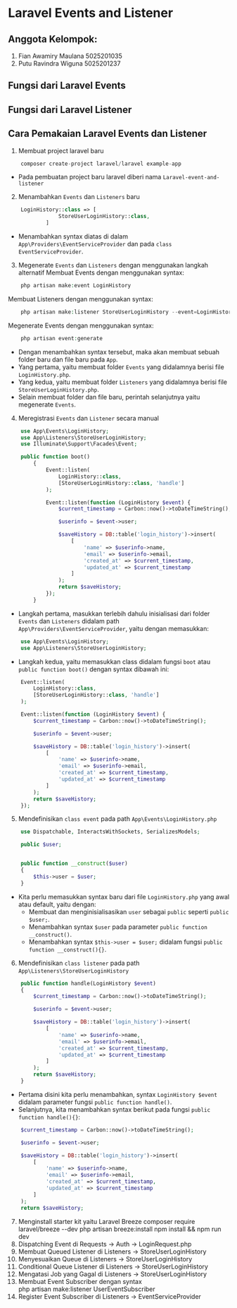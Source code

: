 # Laravel Events and Listener
## Anggota Kelompok:
1. Fian Awamiry Maulana 5025201035
2. Putu Ravindra Wiguna 5025201237
## Fungsi dari Laravel Events
## Fungsi dari Laravel Listener
## Cara Pemakaian Laravel Events dan Listener
1. Membuat project laravel baru 
```php
    composer create-project laravel/laravel example-app
```  
* Pada pembuatan project baru laravel diberi nama ```Laravel-event-and-listener```  
2. Menambahkan ```Events``` dan ```Listeners``` baru
```php
    LoginHistory::class => [
                StoreUserLoginHistory::class,
            ]
```   
* Menambahkan syntax diatas di dalam ```App\Providers\EventServiceProvider``` dan pada ```class EventServiceProvider```.  
3. Megenerate ```Events``` dan ```Listeners``` dengan menggunakan langkah alternatif
Membuat Events dengan menggunakan syntax:  
```php
    php artisan make:event LoginHistory
```
Membuat Listeners dengan menggunakan syntax: 
```php
    php artisan make:listener StoreUserLoginHistory --event=LoginHistory
```  
Megenerate Events dengan menggunakan syntax:
```php
    php artisan event:generate
```
* Dengan menambahkan syntax tersebut, maka akan membuat sebuah folder baru dan file baru pada ```App```.  
* Yang pertama, yaitu membuat folder ```Events``` yang didalamnya berisi file ```LoginHistory.php```.  
* Yang kedua, yaitu membuat folder ```Listeners``` yang didalamnya berisi file ```StoreUserLoginHistory.php```.  
* Selain membuat folder dan file baru, perintah selanjutnya yaitu megenerate ```Events```.
4. Meregistrasi ```Events``` dan ```Listener``` secara manual
```php
    use App\Events\LoginHistory;
    use App\Listeners\StoreUserLoginHistory;
    use Illuminate\Support\Facades\Event;

    public function boot()
        {
            Event::listen(
                LoginHistory::class,
                [StoreUserLoginHistory::class, 'handle']
            );

            Event::listen(function (LoginHistory $event) {
                $current_timestamp = Carbon::now()->toDateTimeString();

                $userinfo = $event->user;

                $saveHistory = DB::table('login_history')->insert(
                    [
                        'name' => $userinfo->name,
                        'email' => $userinfo->email,
                        'created_at' => $current_timestamp,
                        'updated_at' => $current_timestamp
                    ]
                );
                return $saveHistory;
            });
        }
```  
* Langkah pertama, masukkan terlebih dahulu inisialisasi dari folder ```Events``` dan ```Listeners``` didalam path ```App\Providers\EventServiceProvider```, yaitu dengan memasukkan:
```php
    use App\Events\LoginHistory;
    use App\Listeners\StoreUserLoginHistory;
```  
* Langkah kedua, yaitu memasukkan class didalam fungsi ```boot``` atau ```public function boot()``` dengan syntax dibawah ini:
```php
    Event::listen(
        LoginHistory::class,
        [StoreUserLoginHistory::class, 'handle']
    );

    Event::listen(function (LoginHistory $event) {
        $current_timestamp = Carbon::now()->toDateTimeString();

        $userinfo = $event->user;

        $saveHistory = DB::table('login_history')->insert(
            [
                'name' => $userinfo->name,
                'email' => $userinfo->email,
                'created_at' => $current_timestamp,
                'updated_at' => $current_timestamp
            ]
        );
        return $saveHistory;
    });
```  
5. Mendefinisikan ```class event``` pada path ```App\Events\LoginHistory.php```
```php
    use Dispatchable, InteractsWithSockets, SerializesModels;

    public $user;


    public function __construct($user)
    {
        $this->user = $user;
    }
```  
* Kita perlu memasukkan syntax baru dari file ```LoginHistory.php``` yang awal atau default, yaitu dengan:
    *  Membuat dan menginisialisasikan ```user``` sebagai ```public``` seperti ```public $user;```.
    *  Menambahkan syntax ```$user``` pada parameter ```public function __construct()```.
    *  Menambahkan syntax ```$this->user = $user;``` didalam fungsi ```public function __construct(){}```.
6. Mendefinisikan ```class listener``` pada path ```App\Listeners\StoreUserLoginHistory```
```php
    public function handle(LoginHistory $event)
    {
        $current_timestamp = Carbon::now()->toDateTimeString();

        $userinfo = $event->user;

        $saveHistory = DB::table('login_history')->insert(
            [
                'name' => $userinfo->name,
                'email' => $userinfo->email,
                'created_at' => $current_timestamp,
                'updated_at' => $current_timestamp
            ]
        );
        return $saveHistory;
    }
```  
* Pertama disini kita perlu menambahkan, syntax ```LoginHistory $event``` didalam parameter fungsi ```public function handle()```.
* Selanjutnya, kita menambahkan syntax berikut pada fungsi ```public function handle(){}```:  
```php
    $current_timestamp = Carbon::now()->toDateTimeString();

    $userinfo = $event->user;

    $saveHistory = DB::table('login_history')->insert(
        [
            'name' => $userinfo->name,
            'email' => $userinfo->email,
            'created_at' => $current_timestamp,
            'updated_at' => $current_timestamp
        ]
    );
    return $saveHistory;
```
7. Menginstall starter kit yaitu Laravel Breeze
composer require laravel/breeze --dev
php artisan breeze:install
npm install && npm run dev
8. Dispatching Event di Requests -> Auth -> LoginRequest.php
9. Membuat Queued Listener di Listeners -> StoreUserLoginHistory
10. Menyesuaikan Queue di Listeners -> StoreUserLoginHistory
11. Conditional Queue Listener di Listeners -> StoreUserLoginHistory
12. Mengatasi Job yang Gagal di Listeners -> StoreUserLoginHistory
13. Membuat Event Subscriber dengan syntax  
    php artisan make:listener UserEventSubscriber
14. Register Event Subscriber di Listeners -> EventServiceProvider
